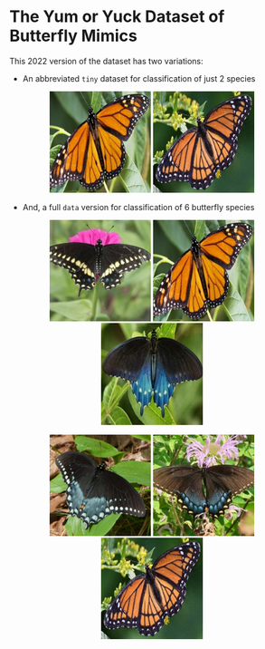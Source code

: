 # The Yum or Yuck Dataset of Butterfly Mimics

This 2022 version of the dataset has two variations:

- An abbreviated `tiny` dataset for classification of just 2 species

<center><figure>
<img src="./DocResources/yxb58a7eb6-flipped.jpg" title="Monarch Butterfly" alt="Monarch Butterfly"  style="zoom:80%;" />
<img src="./DocResources/viceroy_gna250129d.jpg" title="Viceroy Butterfly" alt="Viceroy Butterfly"  style="zoom:80%;" />
</figure></center>

- And, a full `data` version for classification of 6 butterfly species

<center><figure>
<img src="./DocResources/black_male_kne007103f.jpg" title="Black Swallowtail" alt="Black Swallowtail Butterfly"  style="zoom:80%;" />
<img src="./DocResources/yxb58a7eb6-flipped.jpg" title="Monarch Butterfly" alt="Monarch Butterfly"  style="zoom:80%;" />
<img src="./DocResources/pipevine_male_vs194e619d.jpg" title="Pipevine Swallowtail" alt="Pipevine Swallowtail Butterfly"  style="zoom:80%;" />
</figure></center>
<center><figure>
<img src="./DocResources/spicebush_male_qub7b3bb1b.jpg" title="Spicebush Swallowtail" alt="Spicebush Swallowtail Butterfly"  style="zoom:80%;" />
<img src="./DocResources/tiger_female_hgf448bf3b.jpg" title="Female Tiger Swallowtail" alt="Female Tiger Swallowtail Butterfly"  style="zoom:80%;" />
<img src="./DocResources/viceroy_gna250129d.jpg" title="Viceroy Butterfly" alt="Viceroy Butterfly"  style="zoom:80%;" />
</figure></center>
